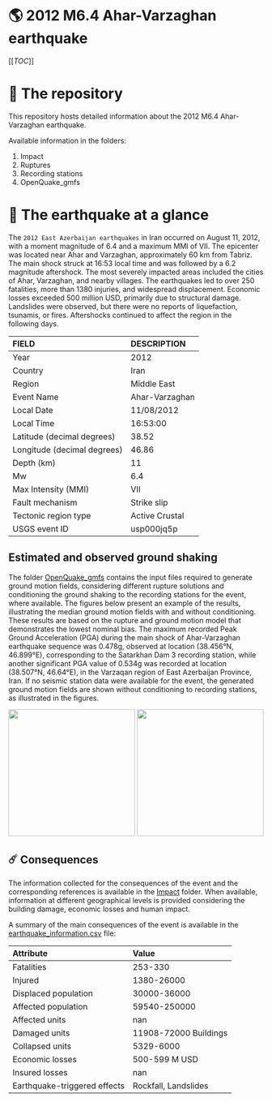 # 🌎 2012 M6.4 Ahar-Varzaghan earthquake
[[_TOC_]]

# 📂 The repository

This repository hosts detailed information about the 2012 M6.4 Ahar-Varzaghan earthquake.

Available information in the folders:

1. Impact
2. Ruptures
3. Recording stations
4. OpenQuake_gmfs


# 🚀 The earthquake at a glance 

The `2012 East Azerbaijan earthquakes` in Iran occurred on August 11, 2012, with a moment magnitude of 6.4 and a maximum MMI of VII. The epicenter was located near Ahar and Varzaghan, approximately 60 km from Tabriz. The main shock struck at 16:53 local time and was followed by a 6.2 magnitude aftershock. The most severely impacted areas included the cities of Ahar, Varzaghan, and nearby villages. The earthquakes led to over 250 fatalities, more than 1380 injuries, and widespread displacement. Economic losses exceeded 500 million USD, primarily due to structural damage. Landslides were observed, but there were no reports of liquefaction, tsunamis, or fires. Aftershocks continued to affect the region in the following days.

| FIELD | DESCRIPTION |
|:-------|:-------------|
| Year | 2012 |
| Country | Iran |
| Region | Middle East |
| Event Name | Ahar-Varzaghan |
| Local Date | 11/08/2012 |
| Local Time | 16:53:00 |
| Latitude (decimal degrees) | 38.52 |
| Longitude (decimal degrees) | 46.86 |
| Depth (km) | 11 |
| Mw | 6.4 |
| Max Intensity (MMI) | VII |
| Fault mechanism | Strike slip |
| Tectonic region type | Active Crustal |
| USGS event ID | usp000jq5p |

## Estimated and observed ground shaking

The folder [OpenQuake_gmfs](./OpenQuake_gmfs/) contains the input files required to generate ground motion fields, considering different rupture solutions and conditioning the ground shaking to the recording stations for the event, where available. The figures below present an example of the results, illustrating the median ground motion fields with and without conditioning. These results are based on the rupture and ground motion model that demonstrates the lowest nominal bias. The maximum recorded Peak Ground Acceleration (PGA) during the main shock of Ahar-Varzaghan earthquake sequence was 0.478g, observed at location (38.456°N, 46.899°E), corresponding to the Satarkhan Dam 3 recording station, while another significant PGA value of 0.534g was recorded at location (38.507°N, 46.64°E), in the Varzaqan region of East Azerbaijan Province, Iran. If no seismic station data were available for the event, the generated ground motion fields are shown without conditioning to recording stations, as illustrated in the figures.

<img src="./20120811_M6.4_Ahar-Varzaghan/4_OpenQuake_gmfs/median_gmf_stations_none.png" height="250">
<img src="./20120811_M6.4_Ahar-Varzaghan/4_OpenQuake_gmfs/median_gmf_stations_seismic.png" height="250">

## ☄️ Consequences

The information collected for the consequences of the event and the corresponding references is available in the [Impact](./Impact) folder. When available, information at different geographical levels is provided considering the building damage, economic losses and human impact.

A summary of the main consequences of the event is available in the [earthquake_information.csv](./earthquake_information.csv) file:

| Attribute | Value |
|:-------|:-------------|
| Fatalities | 253-330 |
| Injured | 1380-26000 |
| Displaced population | 30000-36000 |
| Affected population | 59540-250000 |
| Affected units | nan |
| Damaged units | 11908-72000 Buildings |
| Collapsed units | 5329-6000  |
| Economic losses | 500-599 M USD |
| Insured losses | nan |
| Earthquake-triggered effects | Rockfall, Landslides |